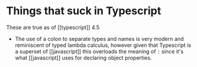 # Things that suck in Typescript
These are true as of [[typescript]] 4.5

* The use of a colon to separate types and names is very modern and reminiscent of typed lambda calculus, however given that Typescript is a superset of [[javascript]] this overloads the meaning of `:` since it's what [[javascript]] uses for declaring object properties.
